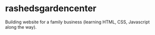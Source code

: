 # rashedsgardencenter
Building website for a family business (learning HTML, CSS, Javascript along the way).
